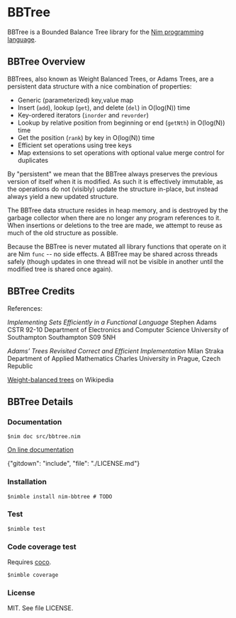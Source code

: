 # BBTree

BBTree is a Bounded Balance Tree library for the [Nim programming language](https://nim-lang.org).

## BBTree Overview

BBTrees, also known as Weight Balanced Trees, or Adams Trees, are a persistent data structure
with a nice combination of properties:

* Generic (parameterized) key,value map
* Insert (`add`), lookup (`get`), and delete (`del`) in O(log(N)) time
* Key-ordered iterators (`inorder` and `revorder`)
* Lookup by relative position from beginning or end (`getNth`) in O(log(N)) time
* Get the position (`rank`) by key in O(log(N)) time
* Efficient set operations using tree keys
* Map extensions to set operations with optional value merge control for duplicates

By "persistent" we mean that the BBTree always preserves the previous version of itself when it is modified. 
As such it is effectively immutable, as the operations do not (visibly) update the structure in-place, 
but instead always yield a new updated structure.

The BBTree data structure resides in heap memory, and is destroyed by the garbage collector when there 
are no longer any program references to it. When insertions or deletions to the tree are made, we 
attempt to reuse as much of the old structure as possible.

Because the BBTree is never mutated all library functions that operate on it are Nim `func` -- no side effects.
A BBTree may be shared across threads safely (though updates in one thread will not be visible 
in another until the modified tree is shared once again).

## BBTree Credits

References:

*Implementing Sets Efficiently in a Functional Language*
Stephen Adams
CSTR 92-10
Department of Electronics and Computer Science University of Southampton Southampton S09 5NH

*Adams’ Trees Revisited Correct and Efficient Implementation*
Milan Straka
Department of Applied Mathematics Charles University in Prague, Czech Republic

[Weight-balanced trees](https://en.wikipedia.org/wiki/Weight-balanced_tree) on Wikipedia


## BBTree Details

### Documentation

    $nim doc src/bbtree.nim

[On line documentation](src/bbtree.html)

{"gitdown": "include", "file": "./LICENSE.md"}

### Installation

    $nimble install nim-bbtree # TODO

### Test

    $nimble test

### Code coverage test

Requires [coco](https://github.com/samuelroy/coco).

    $nimble coverage

### License

MIT. See file LICENSE.


